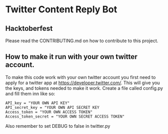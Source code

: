 # Twitter Content Reply Bot

## Hacktoberfest
Please read the CONTRIBUTING.md on how to contribute to this project.

## How to make it run with your own twitter account.

To make this code work with your own twitter account you first need to apply for a twitter app at https://developer.twitter.com/. This will give you the keys, and tokens needed to make it work. Create a file called config.py and fill them inn like so:

```
API_key = "YOUR OWN API KEY"
API_secret_key = "YOUR OWN API SECRET KEY
Access_token = "YOUR OWN ACCESS TOKEN"
Access_token_secret = "YOUR OWN SECRET ACCESS TOKEN"
```

Also remember to set DEBUG to false in twitter.py